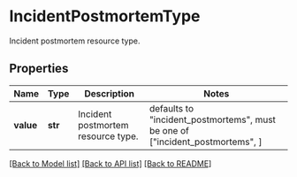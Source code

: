 # IncidentPostmortemType

Incident postmortem resource type.

## Properties

| Name      | Type    | Description                        | Notes                                                                         |
| --------- | ------- | ---------------------------------- | ----------------------------------------------------------------------------- |
| **value** | **str** | Incident postmortem resource type. | defaults to "incident_postmortems", must be one of ["incident_postmortems", ] |

[[Back to Model list]](README.md#documentation-for-models) [[Back to API list]](README.md#documentation-for-api-endpoints) [[Back to README]](README.md)
